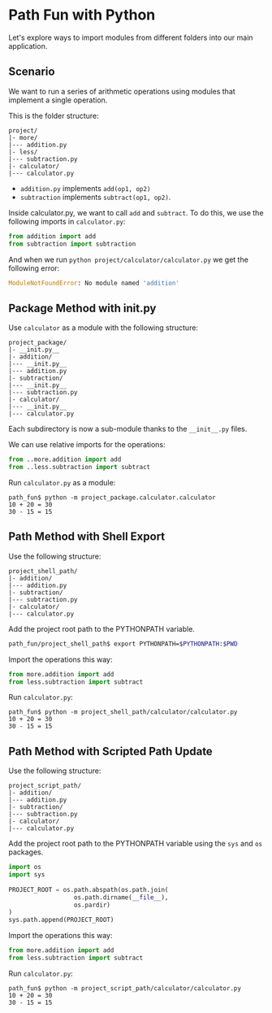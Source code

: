 # Path Fun with Python

Let's explore ways to import modules from different folders into our main application.

## Scenario

We want to run a series of arithmetic operations using modules that implement a single operation.

This is the folder structure:
```
project/
|- more/
|--- addition.py
|- less/
|--- subtraction.py
|- calculator/
|--- calculator.py
```

* `addition.py` implements `add(op1, op2)`
* `subtraction` implements `subtract(op1, op2)`.

Inside calculator.py, we want to call `add` and `subtract`. To do this, we use the following imports in `calculator.py`:
```python
from addition import add
from subtraction import subtraction
```

And when we run `python project/calculator/calculator.py` we get the following error:
```python
ModuleNotFoundError: No module named 'addition'
```

## Package Method with __init__.py

Use `calculator` as a module with the following structure:

```
project_package/
|- __init.py__
|- addition/
|--- __init.py__
|--- addition.py
|- subtraction/
|--- __init.py__
|--- subtraction.py
|- calculator/
|--- __init.py__
|--- calculator.py
```

Each subdirectory is now a sub-module thanks to the `__init__.py` files.

We can use relative imports for the operations:
```python
from ..more.addition import add
from ..less.subtraction import subtract
```

Run `calculator.py` as a module:
```
path_fun$ python -m project_package.calculator.calculator
10 + 20 = 30
30 - 15 = 15
```

## Path Method with Shell Export

Use the following structure:
```
project_shell_path/
|- addition/
|--- addition.py
|- subtraction/
|--- subtraction.py
|- calculator/
|--- calculator.py
```

Add the project root path to the PYTHONPATH variable.
```bash
path_fun/project_shell_path$ export PYTHONPATH=$PYTHONPATH:$PWD
```

Import the operations this way:
```python
from more.addition import add
from less.subtraction import subtract
```

Run `calculator.py`:
```
path_fun$ python -m project_shell_path/calculator/calculator.py
10 + 20 = 30
30 - 15 = 15
```

## Path Method with Scripted Path Update 

Use the following structure:
```
project_script_path/
|- addition/
|--- addition.py
|- subtraction/
|--- subtraction.py
|- calculator/
|--- calculator.py
```

Add the project root path to the PYTHONPATH variable using the `sys` and `os` packages.
```python
import os
import sys
    
PROJECT_ROOT = os.path.abspath(os.path.join(
                  os.path.dirname(__file__), 
                  os.pardir)
)
sys.path.append(PROJECT_ROOT)
```

Import the operations this way:
```python
from more.addition import add
from less.subtraction import subtract
```

Run `calculator.py`:
```
path_fun$ python -m project_script_path/calculator/calculator.py
10 + 20 = 30
30 - 15 = 15
```
